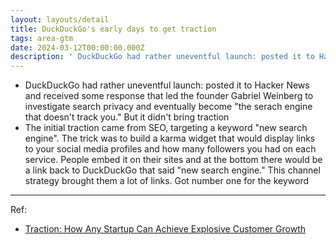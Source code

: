 ```yaml
---
layout: layouts/detail
title: DuckDuckGo's early days to get traction
tags: area-gtm
date: 2024-03-12T00:00:00.000Z
description: ' DuckDuckGo had rather uneventful launch: posted it to Hacker News and received some response that led the founder Gabriel Weinberg to investigate search pr... '
---
```

* DuckDuckGo had rather uneventful launch: posted it to Hacker News and received some response that led the founder Gabriel Weinberg to investigate search privacy and eventually become "the serach engine that doesn't track you." But it didn't bring traction
* The initial traction came from SEO, targeting a keyword "new search engine". The trick was to build a karma widget that would display links to your social media profiles and how many followers you had on each service. People embed it on their sites and at the bottom there would be a link back to DuckDuckGo that said "new search engine." This channel strategy brought them a lot of links. Got number one for the keyword

---

Ref:
- <a href="https://www.amazon.com/Traction-Startup-Achieve-Explosive-Customer/dp/1591848369">Traction: How Any Startup Can Achieve Explosive Customer Growth</a>
